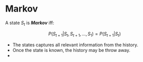 # Markov

A state $S_t$ is ***Markov*** iff:  

$$P(S_{t+1}|S_t,S_{t+1},\dots,S_1)=P(S_{t+1}|S_t)\tag{1}$$  

* The states captures all relevant information from the history.  
* Once the state is known, the history may be throw away.  
* 